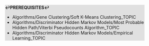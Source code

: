 <div style="margin:2em; background-color: #e0e0e0;">

<strong>↩PREREQUISITES↩</strong>

 * Algorithms/Gene Clustering/Soft K-Means Clustering_TOPIC
 * Algorithms/Discriminator Hidden Markov Models/Most Probable Hidden Path/Viterbi Pseudocounts Algorithm_TOPIC
 * Algorithms/Discriminator Hidden Markov Models/Empirical Learning_TOPIC

</div>


